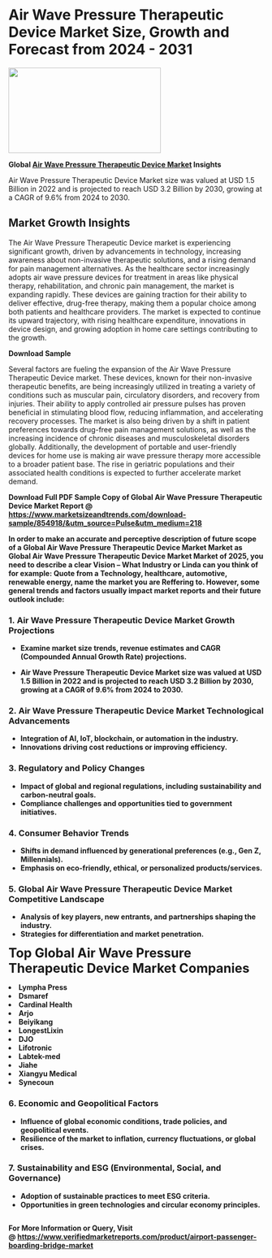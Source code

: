 <H1>Air Wave Pressure Therapeutic Device Market Size, Growth and Forecast from 2024 - 2031</H1><img class="aligncenter size-medium wp-image-584254" src="https://thirdeyenews.in/wp-content/uploads/2024/09/Global-Market-Research-300x168.jpeg" alt="" width="300" height="168" /><p><strong>Global&nbsp;<a href="https://www.marketsizeandtrends.com/download-sample/854918/&amp;utm_source=Pulse&amp;utm_medium=218">Air Wave Pressure Therapeutic Device Market</a> Insights</strong></p><p>Air Wave Pressure Therapeutic Device Market size was valued at USD 1.5 Billion in 2022 and is projected to reach USD 3.2 Billion by 2030, growing at a CAGR of 9.6% from 2024 to 2030.</p><p><h2>Market Growth Insights</h2> <p>The Air Wave Pressure Therapeutic Device market is experiencing significant growth, driven by advancements in technology, increasing awareness about non-invasive therapeutic solutions, and a rising demand for pain management alternatives. As the healthcare sector increasingly adopts air wave pressure devices for treatment in areas like physical therapy, rehabilitation, and chronic pain management, the market is expanding rapidly. These devices are gaining traction for their ability to deliver effective, drug-free therapy, making them a popular choice among both patients and healthcare providers. The market is expected to continue its upward trajectory, with rising healthcare expenditure, innovations in device design, and growing adoption in home care settings contributing to the growth.</p> <p><strong>Download Sample</strong></p> <p>Several factors are fueling the expansion of the Air Wave Pressure Therapeutic Device market. These devices, known for their non-invasive therapeutic benefits, are being increasingly utilized in treating a variety of conditions such as muscular pain, circulatory disorders, and recovery from injuries. Their ability to apply controlled air pressure pulses has proven beneficial in stimulating blood flow, reducing inflammation, and accelerating recovery processes. The market is also being driven by a shift in patient preferences towards drug-free pain management solutions, as well as the increasing incidence of chronic diseases and musculoskeletal disorders globally. Additionally, the development of portable and user-friendly devices for home use is making air wave pressure therapy more accessible to a broader patient base. The rise in geriatric populations and their associated health conditions is expected to further accelerate market demand.</p> <p><strong></p><p><span class=""><strong>Download Full PDF Sample Copy of Global Air Wave Pressure Therapeutic Device Market Report</strong> @ <a href="https://www.marketsizeandtrends.com/download-sample/854918/&amp;utm_source=Pulse&amp;utm_medium=218" target="_blank">https://www.marketsizeandtrends.com/download-sample/854918/&amp;utm_source=Pulse&amp;utm_medium=218</a></span></p><p>In order to make an accurate and perceptive description of future scope of a Global&nbsp;Air Wave Pressure Therapeutic Device Market Market as Global&nbsp;Air Wave Pressure Therapeutic Device Market Market of 2025, you need to describe a clear Vision &ndash; What Industry or Linda can you think of for example: Quote from a Technology, healthcare, automotive, renewable energy, name the market you are Reffering to. However, some general trends and factors usually impact market reports and their future outlook include:</p><h3>1.&nbsp;<strong>Air Wave Pressure Therapeutic Device Market Growth Projections</strong></h3><ul><li>Examine market size trends, revenue estimates and CAGR (Compounded Annual Growth Rate) projections.</li><li><p>Air Wave Pressure Therapeutic Device Market size was valued at USD 1.5 Billion in 2022 and is projected to reach USD 3.2 Billion by 2030, growing at a CAGR of 9.6% from 2024 to 2030.</p></li></ul><h3>2.&nbsp;<strong>Air Wave Pressure Therapeutic Device Market Technological Advancements</strong></h3><ul><li>Integration of AI, IoT, blockchain, or automation in the industry.</li><li>Innovations driving cost reductions or improving efficiency.</li></ul><h3>3.&nbsp;<strong>Regulatory and Policy Changes</strong></h3><ul><li>Impact of global and regional regulations, including sustainability and carbon-neutral goals.</li><li>Compliance challenges and opportunities tied to government initiatives.</li></ul><h3>4.&nbsp;<strong>Consumer Behavior Trends</strong></h3><ul><li>Shifts in demand influenced by generational preferences (e.g., Gen Z, Millennials).</li><li>Emphasis on eco-friendly, ethical, or personalized products/services.</li></ul><h3>5.&nbsp;<strong>Global Air Wave Pressure Therapeutic Device Market Competitive Landscape</strong></h3><ul><li>Analysis of key players, new entrants, and partnerships shaping the industry.</li><li>Strategies for differentiation and market penetration.</li></ul><p data-pm-slice="1 1 []"><span style="color: inherit; font-family: inherit; font-size: 25px;">Top Global Air Wave Pressure Therapeutic Device Market Companies</span></p><div class="" data-test-id=""><p><li>Lympha Press</li><li> Dsmaref</li><li> Cardinal Health</li><li> Arjo</li><li> Beiyikang</li><li> LongestLixin</li><li> DJO</li><li> Lifotronic</li><li> Labtek-med</li><li> Jiahe</li><li> Xiangyu Medical</li><li> Synecoun</li></p></div><h3>6.&nbsp;<strong>Economic and Geopolitical Factors</strong></h3><ul><li>Influence of global economic conditions, trade policies, and geopolitical events.</li><li>Resilience of the market to inflation, currency fluctuations, or global crises.</li></ul><h3>7.&nbsp;<strong>Sustainability and ESG (Environmental, Social, and Governance)</strong></h3><ul><li>Adoption of sustainable practices to meet ESG criteria.</li><li>Opportunities in green technologies and circular economy principles.</li></ul><h2><strong style="font-size: 14px;">For More Information or Query, Visit @&nbsp;</strong><a style="background-color: #ffffff; font-size: 14px;" href="https://www.marketsizeandtrends.com/report/air-wave-pressure-therapeutic-device-market/" target="_blank">https://www.verifiedmarketreports.com/product/airport-passenger-boarding-bridge-market</a></h2>
